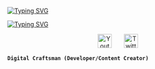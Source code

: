 <a href="https://git.io/typing-svg"><img src="https://readme-typing-svg.demolab.com?font=Fira+Code&duration=1&pause=9999999999999999&center=true&vCenter=true&width=435&lines=%40.drmr%234677" alt="Typing SVG" /></a>

<a href="https://git.io/typing-svg"><img src="https://readme-typing-svg.demolab.com?font=Fira+Code&pause=1000&width=435&lines=3%2B+years+of+coding+in+python" alt="Typing SVG" /></a>

<p align="center">
  <a href="https://www.youtube.com/@drmr./"><img width="32px" alt="Youtube" title="Youtube" src="https://i.imgur.com/qiXu7b2.png"/></a>
  &#8287;&#8287;&#8287;&#8287;&#8287;
  <a href="https://twitter.com/at_drmr"><img width="32px" alt="Twitter" title="Twitter" src="https://i.imgur.com/OXZM1L6.png"/></a>
</p>

**`Digital Craftsman (Developer/Content Creator)`**
